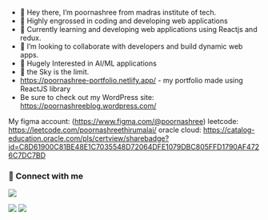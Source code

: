 - 👋 Hey there, I’m poornashree from madras institute of tech.
- 👀 Highly engrossed in coding and developing web applications 
- 🌱 Currently learning and developing web applications using Reactjs and redux.
- 💞️ I’m looking to collaborate with developers and build dynamic web apps.
- 🔭 Hugely Interested in AI/ML applications
- 🌱 the Sky is the limit.
- https://poornashree-portfolio.netlify.app/ - my portfolio made using ReactJS library
- Be sure to check out my WordPress site: https://poornashreeblog.wordpress.com/


My figma account: (https://www.figma.com/@poornashree)
leetcode: https://leetcode.com/poornashreethirumalai/
oracle cloud: https://catalog-education.oracle.com/pls/certview/sharebadge?id=C8D61900C81BE48E1C7035548D72064DFE1079DBC805FFD1790AF4726C7DC7BD

### 🤟 Connect with me
[<img src = "https://img.shields.io/badge/linkedin-%230077B5.svg?&style=for-the-badge&logo=linkedin&logoColor=white&theme=radical">](https://www.linkedin.com/in/poornashree-thirumalai-6b1b19220/)

[<img src = "https://img.shields.io/badge/hackerrank-%2322DC060.svg?&style=for-the-badge&logo=hackerrank&logoColor=white&theme=radical">](https://www.hackerrank.com/TPOORNASHREE)
[<img src = "https://img.shields.io/badge/mail-%23AA3225.svg?&style=for-the-badge&logo=gmail&logoColor=white&theme=radical">](mailto:tpoornashree@gmail.com)


<!---
tpoornashree/tpoornashree is a ✨ special ✨ repository because its `README.md` (this file) appears on your GitHub profile.
You can click the Preview link to take a look at your changes.
--->
